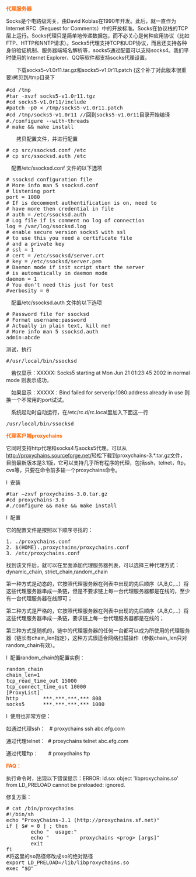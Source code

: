 <!--
author: vaster
date: 2015-01-02 18:26:10
title: 【Linux-服务】proxychains+socks5快速搭建代理
tags: proxychains,socks5
category: Linux,linux应用
status: publish
summary: 代理服务器Socks是个电路级网关，由David Koblas在1990年开发。此后，就一直作为Internet RFC（Request for Comments）中的开放标准。Socks在协议栈的TCP层上运行。Socks代理只是简单地传递数据包，而不必关心是何种应用协议（比如
-->

<p align="left"><span style="color: #ff6600;"><b>代理服务器</b></span></p>
<p align="left">Socks是个电路级网关，由David Koblas在1990年开发。此后，就一直作为Internet RFC（Request for Comments）中的开放标准。Socks在协议栈的TCP层上运行。Socks代理只是简单地传递数据包，而不必关心是何种应用协议（比如FTP、HTTP和NNTP请求）。Socks5代理支持TCP和UDP协议，而且还支持各种身份验证机制、服务器端域名解析等，socks5通过配置可以支持socks4。我们平时使用的Internet Explorer、QQ等软件都支持socks代理设置。</p>
<p align="left">　　下载socks5-v1.0r11.tar.gz和socks5-v1.0r11.patch (这个补丁对此版本很重要)拷贝到/tmp目录下</p>

<pre class="lang:default decode:true">#cd /tmp　　
#tar -xvzf socks5-v1.0r11.tgz
#cd socks5-v1.0r11/include
#patch -p0 &lt; /tmp/socks5-v1.0r11.patch
#cd /tmp/socks5-v1.0r11 //回到socks5-v1.0r11目录开始编译
#./configure --with-threads
# make &amp;&amp; make install</pre>
<p align="left">　　拷贝配置文件，并进行配置</p>

<pre class="lang:default decode:true"># cp src/ssocksd.conf /etc
# cp src/ssocksd.auth /etc</pre>
<p align="left">　配置/etc/ssocksd.conf 文件的以下选项</p>

<pre class="lang:default decode:true"># ssocksd configuration file
# More info man 5 ssocksd.conf
# listening port
port = 1080 
# If is decomment authentification is on, need to 
# have more then credential in file 
# auth = /etc/ssocksd.auth
# Log file if is comment no log of connection
log = /var/log/ssocksd.log
# enable secure version socks5 with ssl
# to use this you need a certificate file 
# and a private key
# ssl = 1
# cert = /etc/ssocksd/server.crt
# key = /etc/ssocksd/server.pem
# Daemon mode if init script start the server 
# is automatically in daemon mode
daemon = 1
# You don't need this just for test
#verbosity = 0</pre>
<p align="left">　配置/etc/ssocksd.auth 文件的以下选项</p>

<pre class="lang:default decode:true"># Password file for ssocksd
# Format username:password
# Actually in plain text, kill me!
# More info man 5 ssocksd.auth
admin:abcde</pre>
<p align="left">测试，执行</p>

<pre class="lang:default decode:true">#/usr/local/bin/ssocksd</pre>
<p align="left">　若仅显示：XXXXX: Socks5 starting at Mon Jun 21 01:23:45 2002 in normal mode 则表示成功，</p>
<p align="left">　如果显示：XXXXX：Bind failed for serverip:1080:address already in use 则换一个不常用的port试试。</p>
<p align="left">　系统起动时自动运行，在/etc/rc.d/rc.local里加入下面这一行</p>

<pre class="lang:default decode:true">/usr/local/bin/ssocksd</pre>
<p align="left"><span style="color: #ff6600;"><b>代理客户端proxychains</b></span></p>
<p align="left">它同时支持http代理和socks4与socks5代理。可以从<a href="http://proxychains.sourceforge.net/">http://proxychains.sourceforge.net/</a>轻松下载到proxychains-3.*.tar.gz文件，目前最新版本是3.1版，它可以支持几乎所有程序的代理，包括ssh，telnet，ftp，cvs等，只要在命令前多输一个proxychains命令。</p>
<p align="left">l  安装</p>

<pre class="lang:default decode:true">#tar –zxvf proxychains-3.0.tar.gz
#cd proxychains-3.0
#./configure &amp;&amp; make &amp;&amp; make install</pre>
<p align="left">l  配置</p>
<p align="left">它的配置文件是按照以下顺序寻找的：</p>

<pre class="lang:default decode:true">1. ./proxychains.conf
2. $(HOME).,proxychains/proxychains.conf
3. /etc/proxychains.conf</pre>
<p align="left">找到该文件后，就可以在里面添加代理服务器列表，可以选择三种代理方式：dynamic_chain, strict_chain,random_chain</p>
<p align="left">第一种方式是动态的，它按照代理服务器在列表中出现的先后顺序（A,B,C,...）将这些代理服务器串成一条链，但是不要求链上每一台代理服务器都是在线的，至少有一台代理服务器在线即可；</p>
<p align="left">第二种方式是严格的，它按照代理服务器在列表中出现的先后顺序（A,B,C,...）将这些代理服务器串成一条链，要求链上每一台代理服务器都是在线的；</p>
<p align="left">第三种方式是随机的，链中的代理服务器的任何一台都可以成为所使用的代理服务器（链长有chain_len指定），这种方式很适合网络扫描操作（参数chain_len只对random_chain有效）。</p>
<p align="left">l  配置random_chain的配置实例：</p>

<pre class="lang:default decode:true">random_chain
chain_len=1
tcp_read_time_out 15000
tcp_connect_time_out 10000
[ProxyList]
http        ***.***.***.*** 808
socks5      ***.***.***.*** 1080</pre>
<p align="left">l  使用也非常方便：</p>
<p align="left">如通过代理ssh：   # proxychains ssh abc.efg.com</p>
<p align="left">通过代理telnet：  # proxychains telnet abc.efg.com</p>
<p align="left">通过代理ftp：       # proxychains ftp</p>
<p align="left"><span style="color: #ff6600;"><strong>FAQ：</strong></span></p>
<p align="left">执行命令时，出现以下错误提示：ERROR: ld.so: object 'libproxychains.so' from LD_PRELOAD cannot be preloaded: ignored.</p>
<p align="left">修复方案：</p>

<pre class="lang:default decode:true "># cat /bin/proxychains
#!/bin/sh
echo "ProxyChains-3.1 (http://proxychains.sf.net)"
if [ $# = 0 ] ; then
        echo "  usage:"
        echo "          proxychains &lt;prog&gt; [args]"
        exit
fi
#将这里的so路径修改成so的绝对路径
export LD_PRELOAD=/lib/libproxychains.so
exec "$@"</pre>